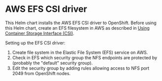 # AWS EFS CSI driver

This Helm chart installs the AWS EFS CSI driver to OpenShift. Before using this Helm chart, create an EFS filesystem in AWS as described in [Using Container Storage Interface (CSI)](https://docs.redhat.com/en/documentation/openshift_container_platform/4.19/html/storage/using-container-storage-interface-csi).

Setting up the EFS CSI driver:

1. Create file system in the Elastic File System (EFS) service on AWS.
2. Check in EFS which security group the NFS endpoints are protected by (probably the "default" security group).
3. Edit the security group by adding rules allowing access to NFS port 2049 from OpenShift nodes.
